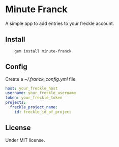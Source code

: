# Minute Franck

A simple app to add entries to your freckle account.

## Install

```shell
    gem install minute-franck
```

## Config

Create a *~/.franck_config.yml* file.

```yaml
host: your_freckle_host
username: your_freckle_username
token: your_freckle_token
projects:
  freckle_project_name:
    id: freckle_id_of_project
```

## License

Under MIT license.

